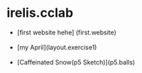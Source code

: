 # irelis.cclab
<ul>
<li>[first website hehe] (first.website)</li>
<br>
<li>[my April](layout.exercise1)</li>
<br>
<li>[Caffeinated Snow(p5 Sketch)](p5.balls)</li>

 
